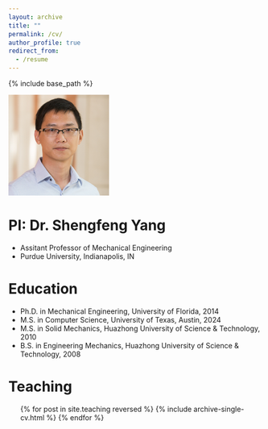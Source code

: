 ```yaml
---
layout: archive
title: ""
permalink: /cv/
author_profile: true
redirect_from:
  - /resume
---
```


{% include base_path %}


<img src="/images/yangsf.png" alt="PI" width="200"/>

PI: Dr. Shengfeng Yang
======
* Assitant Professor of Mechanical Engineering
* Purdue University, Indianapolis, IN

  
Education
======
* Ph.D. in Mechanical Engineering, University of Florida, 2014
* M.S. in Computer Science, University of Texas, Austin, 2024
* M.S. in Solid Mechanics, Huazhong University of Science & Technology, 2010
* B.S. in Engineering Mechanics, Huazhong University of Science & Technology, 2008

<!---    
Experience
======
* 2024/07-present: Assitant Professor of Mechanical Engineering
  * Purdue University, Indianapolis, IN

* 2017/08-2024/06: Assitant Professor of Mechanical and Energy Engineering
  * Indiana University-Purdue University Indianapolis (IUPUI)

* 2015/03-2017/07: Postdoctoral Researcher
  * University of California, San Diego, CA



Publications
======
  <ul>{% for post in site.publications reversed %}
    {% include archive-single-cv.html %}
  {% endfor %}</ul>

Talks
======
  <ul>{% for post in site.talks reversed %}
    {% include archive-single-talk-cv.html  %}
  {% endfor %}</ul>
-->

Teaching
======
  <ul>{% for post in site.teaching reversed %}
    {% include archive-single-cv.html %}
  {% endfor %}</ul>
  
